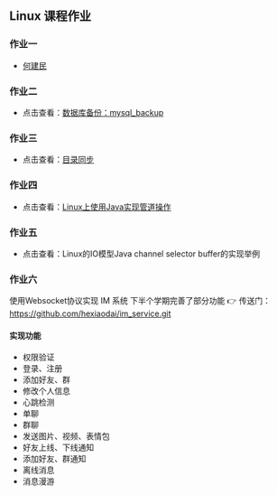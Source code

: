 ## Linux 课程作业

### 作业一
- [何建民](https://gitee.com/hexiaodai/linux/blob/master/notes.md)

### 作业二
- 点击查看：[数据库备份：mysql_backup](https://gitee.com/wavelets/linux-work/tree/master/mysql_backup)

### 作业三
- 点击查看：[目录同步](https://gitee.com/wavelets/linux-work/tree/master/file_sync)

### 作业四
- 点击查看：[Linux上使用Java实现管道操作](https://gitee.com/wavelets/linux-work/blob/master/stream/Stream.java)

### 作业五
- 点击查看：Linux的IO模型Java channel selector buffer的实现举例

### 作业六
使用Websocket协议实现 IM 系统
下半个学期完善了部分功能 👉 传送门：https://github.com/hexiaodai/im_service.git
#### 实现功能
- 权限验证
- 登录、注册
- 添加好友、群
- 修改个人信息
- 心跳检测
- 单聊
- 群聊
- 发送图片、视频、表情包
- 好友上线、下线通知
- 添加好友、群通知
- 离线消息
- 消息漫游
